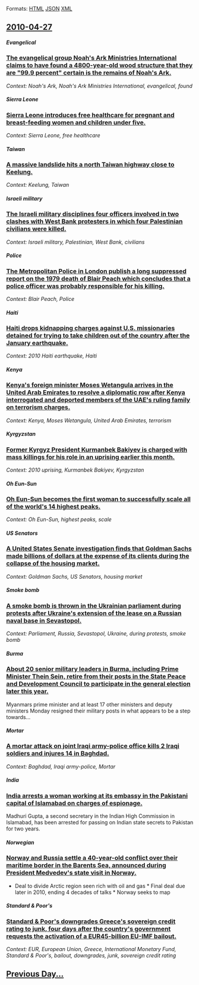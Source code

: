 
Formats: [HTML](2010/04/27/index.html)  [JSON](2010/04/27/index.json)  [XML](2010/04/27/index.xml)  

## [2010-04-27](/news/2010/04/27/index.md)

##### Evangelical
### [ The evangelical group Noah's Ark Ministries International claims to have found a 4800-year-old wood structure that they are "99.9 percent" certain is the remains of Noah's Ark. ](/news/2010/04/27/the-evangelical-group-noah-s-ark-ministries-international-claims-to-have-found-a-4800-year-old-wood-structure-that-they-are-99-9-percent.md)
_Context: Noah's Ark, Noah's Ark Ministries International, evangelical, found_

##### Sierra Leone
### [Sierra Leone introduces free healthcare for pregnant and breast-feeding women and children under five. ](/news/2010/04/27/sierra-leone-introduces-free-healthcare-for-pregnant-and-breast-feeding-women-and-children-under-five.md)
_Context: Sierra Leone, free healthcare_

##### Taiwan
### [ A massive landslide hits a north Taiwan highway close to Keelung. ](/news/2010/04/27/a-massive-landslide-hits-a-north-taiwan-highway-close-to-keelung.md)
_Context: Keelung, Taiwan_

##### Israeli military
### [The Israeli military disciplines four officers involved in two clashes with West Bank protesters in which four Palestinian civilians were killed. ](/news/2010/04/27/the-israeli-military-disciplines-four-officers-involved-in-two-clashes-with-west-bank-protesters-in-which-four-palestinian-civilians-were-ki.md)
_Context: Israeli military, Palestinian, West Bank, civilians_

##### Police
### [The Metropolitan Police in London publish a long suppressed report on the 1979 death of Blair Peach which concludes that a police officer was probably responsible for his killing. ](/news/2010/04/27/the-metropolitan-police-in-london-publish-a-long-suppressed-report-on-the-1979-death-of-blair-peach-which-concludes-that-a-police-officer-wa.md)
_Context: Blair Peach, Police_

##### Haiti
### [Haiti drops kidnapping charges against U.S. missionaries detained for trying to take children out of the country after the January earthquake. ](/news/2010/04/27/haiti-drops-kidnapping-charges-against-u-s-missionaries-detained-for-trying-to-take-children-out-of-the-country-after-the-january-earthquak.md)
_Context: 2010 Haiti earthquake, Haiti_

##### Kenya
### [Kenya's foreign minister Moses Wetangula arrives in the United Arab Emirates to resolve a diplomatic row after Kenya interrogated and deported members of the UAE's ruling family on terrorism charges. ](/news/2010/04/27/kenya-s-foreign-minister-moses-wetangula-arrives-in-the-united-arab-emirates-to-resolve-a-diplomatic-row-after-kenya-interrogated-and-deport.md)
_Context: Kenya, Moses Wetangula, United Arab Emirates, terrorism_

##### Kyrgyzstan
### [Former Kyrgyz President Kurmanbek Bakiyev is charged with mass killings for his role in an uprising earlier this month. ](/news/2010/04/27/former-kyrgyz-president-kurmanbek-bakiyev-is-charged-with-mass-killings-for-his-role-in-an-uprising-earlier-this-month.md)
_Context: 2010 uprising, Kurmanbek Bakiyev, Kyrgyzstan_

##### Oh Eun-Sun
### [Oh Eun-Sun becomes the first woman to successfully scale all of the world's 14 highest peaks. ](/news/2010/04/27/oh-eun-sun-becomes-the-first-woman-to-successfully-scale-all-of-the-world-s-14-highest-peaks.md)
_Context: Oh Eun-Sun, highest peaks, scale_

##### US Senators
### [A United States Senate investigation finds that Goldman Sachs made billions of dollars at the expense of its clients during the collapse of the housing market. ](/news/2010/04/27/a-united-states-senate-investigation-finds-that-goldman-sachs-made-billions-of-dollars-at-the-expense-of-its-clients-during-the-collapse-of.md)
_Context: Goldman Sachs, US Senators, housing market_

##### Smoke bomb
### [A smoke bomb is thrown in the Ukrainian parliament during protests after Ukraine's extension of the lease on a Russian naval base in Sevastopol. ](/news/2010/04/27/a-smoke-bomb-is-thrown-in-the-ukrainian-parliament-during-protests-after-ukraine-s-extension-of-the-lease-on-a-russian-naval-base-in-sevasto.md)
_Context: Parliament, Russia, Sevastopol, Ukraine, during protests, smoke bomb_

##### Burma
### [About 20 senior military leaders in Burma, including Prime Minister Thein Sein, retire from their posts in the State Peace and Development Council to participate in the general election later this year. ](/news/2010/04/27/about-20-senior-military-leaders-in-burma-including-prime-minister-thein-sein-retire-from-their-posts-in-the-state-peace-and-development-c.md)
Myanmars prime minister and at least 17 other ministers and deputy ministers Monday resigned their military posts in what appears to be a step towards...

##### Mortar
### [A mortar attack on joint Iraqi army-police office kills 2 Iraqi soldiers and injures 14 in Baghdad. ](/news/2010/04/27/a-mortar-attack-on-joint-iraqi-army-police-office-kills-2-iraqi-soldiers-and-injures-14-in-baghdad.md)
_Context: Baghdad, Iraqi army-police, Mortar_

##### India
### [India arrests a woman working at its embassy in the Pakistani capital of Islamabad on charges of espionage. ](/news/2010/04/27/india-arrests-a-woman-working-at-its-embassy-in-the-pakistani-capital-of-islamabad-on-charges-of-espionage.md)
Madhuri Gupta, a second secretary in the Indian High Commission in Islamabad, has been arrested for passing on Indian state secrets to Pakistan for two years. 

##### Norwegian
### [Norway and Russia settle a 40-year-old conflict over their maritime border in the Barents Sea, announced during President Medvedev's state visit in Norway. ](/news/2010/04/27/norway-and-russia-settle-a-40-year-old-conflict-over-their-maritime-border-in-the-barents-sea-announced-during-president-medvedev-s-state-v.md)
* Deal to divide Arctic region seen rich with oil and gas * Final deal due later in 2010, ending 4 decades of talks * Norway seeks to map

##### Standard & Poor's
### [Standard & Poor's downgrades Greece's sovereign credit rating to junk, four days after the country's government requests the activation of a EUR45-billion EU-IMF bailout. ](/news/2010/04/27/standard-poor-s-downgrades-greece-s-sovereign-credit-rating-to-junk-four-days-after-the-country-s-government-requests-the-activation-of-a.md)
_Context: EUR, European Union, Greece, International Monetary Fund, Standard & Poor's, bailout, downgrades, junk, sovereign credit rating_

## [Previous Day...](/news/2010/04/26/index.md)


